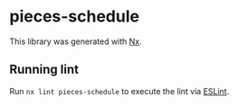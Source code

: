 # pieces-schedule

This library was generated with [Nx](https://nx.dev).

## Running lint

Run `nx lint pieces-schedule` to execute the lint via [ESLint](https://eslint.org/).
